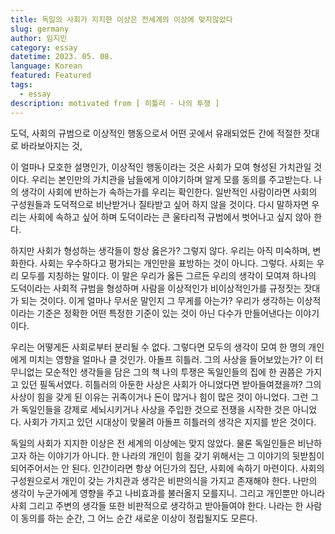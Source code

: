 ```yaml
---
title: 독일의 사회가 지지한 이상은 전세계의 이상에 맞지않았다
slug: germany
author: 임지민
category: essay
datetime: 2023. 05. 08. 
language: Korean
featured: Featured
tags:
  - essay
description: motivated from [ 히틀러 - 나의 투쟁 ]
---
```


 도덕, 사회의 규범으로 이상적인 행동으로서 어떤 곳에서 유래되었든 간에 적절한 잣대로 바라보아지는 것,



 이 얼마나 모호한 설명인가, 이상적인 행동이라는 것은 사회가 모여 형성된 가치관일 것이다. 우리는 본인만의 가치관을 남들에게 이야기하며 알게 모를 동의를 주고받는다. 나의 생각이 사회에 반하는가 속하는가를 우리는 확인한다. 일반적인 사람이라면 사회의 구성원들과 도덕적으로 비난받거나 질타받고 싶어 하지 않을 것이다. 다시 말하자면 우리는 사회에 속하고 싶어 하며 도덕이라는 큰 울타리적 규범에서 벗어나고 싶지 않아 한다.



 하지만 사회가 형성하는 생각들이 항상 옳은가? 그렇지 않다. 우리는 아직 미숙하며, 변화한다. 사회는 우수하다고 평가되는 개인만을 표방하는 것이 아니다. 그렇다. 사회는 우리 모두를 지칭하는 말이다. 이 말은 우리가 옳든 그르든 우리의 생각이 모여져 하나의 도덕이라는 사회적 규범을 형성하며 사람을 이상적인가 비이상적인가를 규정짓는 잣대가 되는 것이다. 이게 얼마나 무서운 말인지 그 무게를 아는가? 우리가 생각하는 이상적이라는 기준은 정확한 어떤 특정한 기준이 있는 것이 아닌 다수가 만들어낸다는 이야기이다.



 우리는 어떻게든 사회로부터 분리될 수 없다. 그렇다면 모두의 생각이 모여 한 명의 개인에게 미치는 영향을 얼마나 클 것인가. 아돌프 히틀러. 그의 사상을 들어보았는가? 이 터무니없는 모순적인 생각들을 담은 그의 책 나의 투쟁은 독일인들의 집에 한 권쯤은 가지고 있던 필독서였다. 히틀러의 아둔한 사상은 사회가 아니었다면 받아들여졌을까? 그의 사상이 힘을 갖게 된 이유는 귀족이거나 돈이 많거나 힘이 많은 것이 아니었다. 그런 그가 독일인들을 강제로 세뇌시키거나 사상을 주입한 것으로 전쟁을 시작한 것은 아니었다. 사회가 가지고 있던 시대상이 맞물려 아돌프 히틀러의 생각은 지지를 받은 것이다.



 독일의 사회가 지지한 이상은 전 세계의 이상에는 맞지 않았다. 물론 독일인들은 비난하고자 하는 이야기가 아니다. 한 나라의 개인이 힘을 갖기 위해서는 그 이야기의 뒷받침이 되어주어서는 안 된다. 인간이라면 항상 어딘가의 집단, 사회에 속하기 마련이다. 사회의 구성원으로서 개인이 갖는 가치관과 생각은 비판의식을 가지고 존재해야 한다. 나만의 생각이 누군가에게 영향을 주고 나비효과를 불러올지 모를지니. 그리고 개인뿐만 아니라 사회 그리고 주변의 생각들 또한 비판적으로 생각하고 받아들여야 한다. 나라는 한 사람이 동의를 하는 순간, 그 어느 순간 새로운 이상이 정립될지도 모른다.
